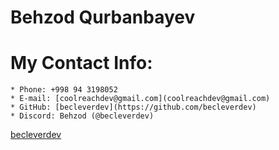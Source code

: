 # Behzod Qurbanbayev
# My Contact Info:
    * Phone: +998 94 3198052
    * E-mail: [coolreachdev@gmail.com](coolreachdev@gmail.com)
    * GitHub: [becleverdev](https://github.com/becleverdev)
    * Discord: Behzod (@becleverdev)
[becleverdev](https://github.com/becleverdev)
